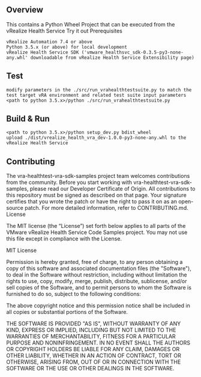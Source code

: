## Overview

This contains a Python Wheel Project that can be executed from the vRealize Health Service
Try it out
Prerequisites

    vRealize Automation 7.4 or above
    Python 3.5.x (or above) for local development
    vRealize Health Service SDK ('vmware_healthsvc_sdk-0.3.5-py3-none-any.whl' downloadable from vRealize Health Service Extensibility page)

## Test
    
    modify parameters in the ./src/run_vrahealthtestsuite.py to match the test target vRA environment and related test suite input parameters
    <path to python 3.5.x>/python ./src/run_vrahealthtestsuite.py
	
## Build & Run

    <path to python 3.5.x>/python setup_dev.py bdist_wheel
    upload ./dist/vrealize_health_vra_dev-1.0.0-py3-none-any.whl to the vRealize Health Service

## Contributing

The vra-healthtest-vra-sdk-samples project team welcomes contributions from the community. Before you start working with vra-healthtest-vra-sdk-samples, please read our Developer Certificate of Origin. All contributions to this repository must be signed as described on that page. Your signature certifies that you wrote the patch or have the right to pass it on as an open-source patch. For more detailed information, refer to CONTRIBUTING.md.
License

The MIT license (the “License”) set forth below applies to all parts of the VMware vRealize Health Service Code Samples project. You may not use this file except in compliance with the License. 

MIT License

Permission is hereby granted, free of charge, to any person obtaining a copy of this software and associated documentation files (the "Software"), to deal in the Software without restriction, including without limitation the rights to use, copy, modify, merge, publish, distribute, sublicense, and/or sell copies of the Software, and to permit persons to whom the Software is furnished to do so, subject to the following conditions:

The above copyright notice and this permission notice shall be included in all copies or substantial portions of the Software.

THE SOFTWARE IS PROVIDED "AS IS", WITHOUT WARRANTY OF ANY KIND, EXPRESS OR IMPLIED, INCLUDING BUT NOT LIMITED TO THE WARRANTIES OF MERCHANTABILITY, FITNESS FOR A PARTICULAR PURPOSE AND NONINFRINGEMENT. IN NO EVENT SHALL THE AUTHORS OR COPYRIGHT HOLDERS BE LIABLE FOR ANY CLAIM, DAMAGES OR OTHER LIABILITY, WHETHER IN AN ACTION OF CONTRACT, TORT OR OTHERWISE, ARISING FROM, OUT OF OR IN CONNECTION WITH THE SOFTWARE OR THE USE OR OTHER DEALINGS IN THE SOFTWARE.
